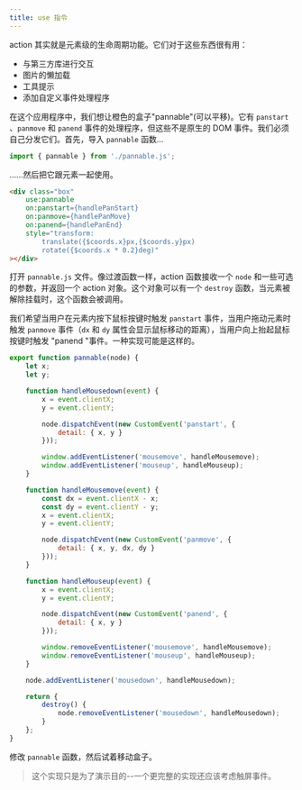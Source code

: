 ```yaml
---
title: use 指令
---
```


action 其实就是元素级的生命周期功能。它们对于这些东西很有用：

* 与第三方库进行交互
* 图片的懒加载
* 工具提示
* 添加自定义事件处理程序

在这个应用程序中，我们想让橙色的盒子"pannable"(可以平移)。它有 `panstart` 、`panmove` 和 `panend` 事件的处理程序，但这些不是原生的 DOM 事件。我们必须自己分发它们。首先，导入 `pannable` 函数...

```js
import { pannable } from './pannable.js';
```

......然后把它跟元素一起使用。

```html
<div class="box"
	use:pannable
	on:panstart={handlePanStart}
	on:panmove={handlePanMove}
	on:panend={handlePanEnd}
	style="transform:
		translate({$coords.x}px,{$coords.y}px)
		rotate({$coords.x * 0.2}deg)"
></div>
```

打开 `pannable.js` 文件。像过渡函数一样，action 函数接收一个 `node` 和一些可选的参数，并返回一个 action 对象。这个对象可以有一个 `destroy` 函数，当元素被解除挂载时，这个函数会被调用。

我们希望当用户在元素内按下鼠标按键时触发 `panstart` 事件，当用户拖动元素时触发 `panmove` 事件（`dx` 和 `dy` 属性会显示鼠标移动的距离），当用户向上抬起鼠标按键时触发 "panend "事件。一种实现可能是这样的。

```js
export function pannable(node) {
	let x;
	let y;

	function handleMousedown(event) {
		x = event.clientX;
		y = event.clientY;

		node.dispatchEvent(new CustomEvent('panstart', {
			detail: { x, y }
		}));

		window.addEventListener('mousemove', handleMousemove);
		window.addEventListener('mouseup', handleMouseup);
	}

	function handleMousemove(event) {
		const dx = event.clientX - x;
		const dy = event.clientY - y;
		x = event.clientX;
		y = event.clientY;

		node.dispatchEvent(new CustomEvent('panmove', {
			detail: { x, y, dx, dy }
		}));
	}

	function handleMouseup(event) {
		x = event.clientX;
		y = event.clientY;

		node.dispatchEvent(new CustomEvent('panend', {
			detail: { x, y }
		}));

		window.removeEventListener('mousemove', handleMousemove);
		window.removeEventListener('mouseup', handleMouseup);
	}

	node.addEventListener('mousedown', handleMousedown);

	return {
		destroy() {
			node.removeEventListener('mousedown', handleMousedown);
		}
	};
}
```

修改 `pannable` 函数，然后试着移动盒子。

> 这个实现只是为了演示目的--一个更完整的实现还应该考虑触屏事件。
